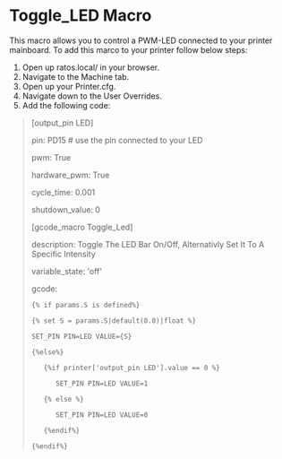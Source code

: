 # Toggle_LED Macro
This macro allows you to control a PWM-LED connected to your printer mainboard.
To add this marco to your printer follow below steps:
1. Open up ratos.local/ in your browser.
2. Navigate to the Machine tab.
3. Open up your Printer.cfg.
4. Navigate down to the User Overrides.
5. Add the following code:
> [output_pin LED]
>
> pin: PD15       # use the pin connected to your LED
>
> pwm: True
>
> hardware_pwm: True
>
> cycle_time: 0.001
>
> shutdown_value: 0
>
> [gcode_macro Toggle_Led]
> 
> description: Toggle The LED Bar On/Off, Alternativly Set It To A Specific Intensity
> 
> variable_state: 'off'
> 
> gcode:
> 
>     {% if params.S is defined%}
>     
>     {% set S = params.S|default(0.0)|float %}
>     
>     SET_PIN PIN=LED VALUE={S}
>     
>     {%else%}
>     
>        {%if printer['output_pin LED'].value == 0 %}
>        
>           SET_PIN PIN=LED VALUE=1
>           
>        {% else %}
>        
>           SET_PIN PIN=LED VALUE=0
>           
>        {%endif%}
>        
>     {%endif%}
